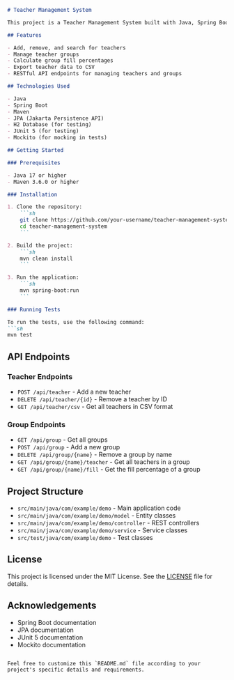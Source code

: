 ```markdown
# Teacher Management System

This project is a Teacher Management System built with Java, Spring Boot, and Maven. It allows for managing teachers and their groups, including adding, removing, and searching for teachers, as well as managing group capacities and conditions.

## Features

- Add, remove, and search for teachers
- Manage teacher groups
- Calculate group fill percentages
- Export teacher data to CSV
- RESTful API endpoints for managing teachers and groups

## Technologies Used

- Java
- Spring Boot
- Maven
- JPA (Jakarta Persistence API)
- H2 Database (for testing)
- JUnit 5 (for testing)
- Mockito (for mocking in tests)

## Getting Started

### Prerequisites

- Java 17 or higher
- Maven 3.6.0 or higher

### Installation

1. Clone the repository:
    ```sh
    git clone https://github.com/your-username/teacher-management-system.git
    cd teacher-management-system
    ```

2. Build the project:
    ```sh
    mvn clean install
    ```

3. Run the application:
    ```sh
    mvn spring-boot:run
    ```

### Running Tests

To run the tests, use the following command:
```sh
mvn test
```

## API Endpoints

### Teacher Endpoints

- `POST /api/teacher` - Add a new teacher
- `DELETE /api/teacher/{id}` - Remove a teacher by ID
- `GET /api/teacher/csv` - Get all teachers in CSV format

### Group Endpoints

- `GET /api/group` - Get all groups
- `POST /api/group` - Add a new group
- `DELETE /api/group/{name}` - Remove a group by name
- `GET /api/group/{name}/teacher` - Get all teachers in a group
- `GET /api/group/{name}/fill` - Get the fill percentage of a group

## Project Structure

- `src/main/java/com/example/demo` - Main application code
- `src/main/java/com/example/demo/model` - Entity classes
- `src/main/java/com/example/demo/controller` - REST controllers
- `src/main/java/com/example/demo/service` - Service classes
- `src/test/java/com/example/demo` - Test classes

## License

This project is licensed under the MIT License. See the [LICENSE](LICENSE) file for details.

## Acknowledgements

- Spring Boot documentation
- JPA documentation
- JUnit 5 documentation
- Mockito documentation
```

Feel free to customize this `README.md` file according to your project's specific details and requirements.
